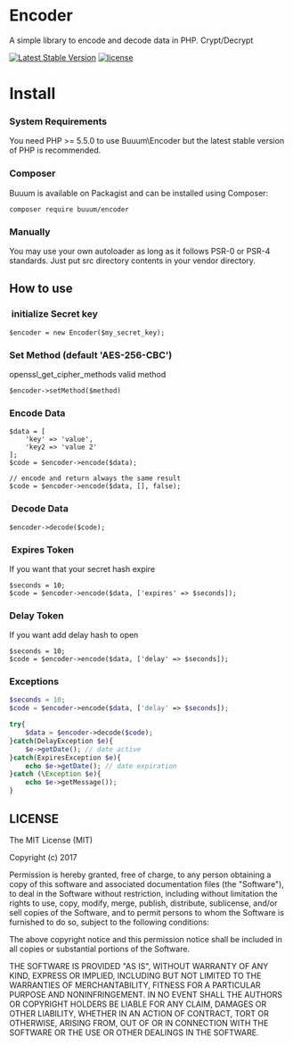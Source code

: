 # Encoder
A simple library to encode and decode data in PHP. Crypt/Decrypt

[![Latest Stable Version](https://poser.pugx.org/buuum/encoder/v/stable)](https://packagist.org/packages/buuum/encoder)
[![license](https://img.shields.io/github/license/mashape/apistatus.svg?maxAge=2592000)](#license)
# Install

### System Requirements

You need PHP >= 5.5.0 to use Buuum\Encoder but the latest stable version of PHP is recommended.

### Composer

Buuum is available on Packagist and can be installed using Composer:

```
composer require buuum/encoder
```

### Manually

You may use your own autoloader as long as it follows PSR-0 or PSR-4 standards. Just put src directory contents in your vendor directory.


## How to use

###  initialize Secret key

```
$encoder = new Encoder($my_secret_key);
```

### Set Method (default 'AES-256-CBC')
openssl_get_cipher_methods valid method
```
$encoder->setMethod($method)
```

### Encode Data
```
$data = [
    'key' => 'value',
    'key2 => 'value 2'
];
$code = $encoder->encode($data);

// encode and return always the same result
$code = $encoder->encode($data, [], false);

```

###  Decode Data

```
$encoder->decode($code);
```

###  Expires Token
If you want that your secret hash expire 
```
$seconds = 10;
$code = $encoder->encode($data, ['expires' => $seconds]);
```

### Delay Token
If you want add delay hash to open
```
$seconds = 10;
$code = $encoder->encode($data, ['delay' => $seconds]);
```

### Exceptions
```php
$seconds = 10;
$code = $encoder->encode($data, ['delay' => $seconds]);

try{
    $data = $encoder->decode($code);
}catch(DelayException $e){
    $e->getDate(); // date active
}catch(ExpiresException $e){
    echo $e->getDate(); // date expiration
}catch (\Exception $e){
    echo $e->getMessage());
}
```


## LICENSE

The MIT License (MIT)

Copyright (c) 2017

Permission is hereby granted, free of charge, to any person obtaining a copy of this software and associated documentation files (the "Software"), to deal in the Software without restriction, including without limitation the rights to use, copy, modify, merge, publish, distribute, sublicense, and/or sell copies of the Software, and to permit persons to whom the Software is furnished to do so, subject to the following conditions:

The above copyright notice and this permission notice shall be included in all copies or substantial portions of the Software.

THE SOFTWARE IS PROVIDED "AS IS", WITHOUT WARRANTY OF ANY KIND, EXPRESS OR IMPLIED, INCLUDING BUT NOT LIMITED TO THE WARRANTIES OF MERCHANTABILITY, FITNESS FOR A PARTICULAR PURPOSE AND NONINFRINGEMENT. IN NO EVENT SHALL THE AUTHORS OR COPYRIGHT HOLDERS BE LIABLE FOR ANY CLAIM, DAMAGES OR OTHER LIABILITY, WHETHER IN AN ACTION OF CONTRACT, TORT OR OTHERWISE, ARISING FROM, OUT OF OR IN CONNECTION WITH THE SOFTWARE OR THE USE OR OTHER DEALINGS IN THE SOFTWARE.
